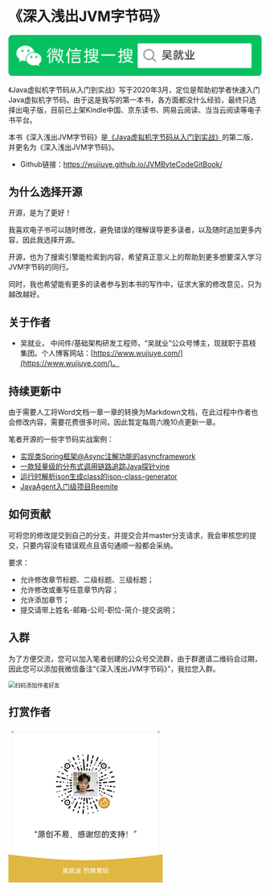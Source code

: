 # 《深入浅出JVM字节码》

![吴就业](qrcode/javaskill_qrcode_01.png)

《Java虚拟机字节码从入门到实战》写于2020年3月，定位是帮助初学者快速入门Java虚拟机字节码。由于这是我写的第一本书，各方面都没什么经验，最终只选择出电子版，目前已上架Kindle中国、京东读书、网易云阅读、当当云阅读等电子书平台。

本书《深入浅出JVM字节码》是[《Java虚拟机字节码从入门到实战》](https://www.amazon.com/Chinese-%E5%90%B4%E5%B0%B1%E4%B8%9A-ebook/dp/B08G8KYVFJ)的第二版，并更名为《深入浅出JVM字节码》。

* Github链接：https://wujiuye.github.io/JVMByteCodeGitBook/

## 为什么选择开源

开源，是为了更好！

我喜欢电子书可以随时修改，避免错误的理解误导更多读者，以及随时追加更多内容，因此我选择开源。

开源，也为了搜索引擎能检索到内容，希望真正意义上的帮助到更多想要深入学习JVM字节码的同行。

同时，我也希望能有更多的读者参与到本书的写作中，征求大家的修改意见，只为越改越好。

## 关于作者

* 吴就业， 中间件/基础架构研发工程师，“吴就业”公众号博主，现就职于荔枝集团。个人博客网站：[https://www.wujiuye.com/](https://www.wujiuye.com/)。

## 持续更新中

由于需要人工将Word文档一章一章的转换为Markdown文档，在此过程中作者也会修改内容，需要花费很多时间，因此暂定每周六晚10点更新一章。

笔者开源的一些字节码实战案例：

* [实现类Spring框架@Async注解功能的asyncframework](opensourceprojects/asyncframework.md)
* [一款轻量级的分布式调用链路追踪Java探针vine](opensourceprojects/vine.md)
* [运行时解析json生成class的json-class-generator](opensourceprojects/jcg.md)
* [JavaAgent入门级项目Beemite](opensourceprojects/beemite.md)

## 如何贡献

可将您的修改提交到自己的分支，并提交合并master分支请求，我会审核您的提交，只要内容没有错误观点且语句通顺一般都会采纳。

要求：

* 允许修改章节标题、二级标题、三级标题；
* 允许修改或重写任意章节内容；
* 允许添加章节；
* 提交请带上姓名-邮箱-公司-职位-简介-提交说明；

## 入群

为了方便交流，您可以加入笔者创建的公众号交流群，由于群邀请二维码会过期，因此您可以添加我微信备注“《深入浅出JVM字节码》”，我拉您入群。

<img src="qrcode/wujiuye_wx_qrcode.jpeg" alt="扫码添加作者好友" style="zoom:80%;" />

## 打赏作者

<img src="qrcode/wujiuye_dashang.png" alt="wujiuye_dashang" style="zoom:30%;" />

